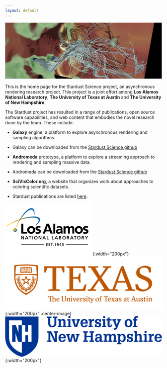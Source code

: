 ```yaml
---
layout: default
---
```


![Galaxy rendering](assets/teaser.png)

This is the home page for the Stardust Science project, an asynchronous rendering research project. This project is a joint effort among **Los Alamos National Laboratory**, **The University of Texas at Austin** and **The University of New Hampshire**. 

The Stardust project has resulted in a range of publications, open source software capabilities, and web content that embodies the novel research done by the team. These include:

- **Galaxy** engine, a platform to explore asynchronous rendering and sampling algorithms.
- Galaxy can be downloaded from the [Stardust Science github](http://www.github.com/stardustscience)

- **Andromeda** prototype, a platform to explore a streaming approach to rendering and sampling massive data.
- Andromeda can be downloaded from the [Stardust Science github](http://www.github.com/stardustscience)

- **SciVisColor.org**, a website that organizes work about approaches to coloring scientific datasets.

- Stardust publications are listed [here](publications.html).

![logo](/assets/lanl-logo-footer.png){:width="200px"}
![logo](/assets/ut_logo.png){:width="200px" .center-image}
![logo](/assets/unh_logo.png){:width="200px"}

